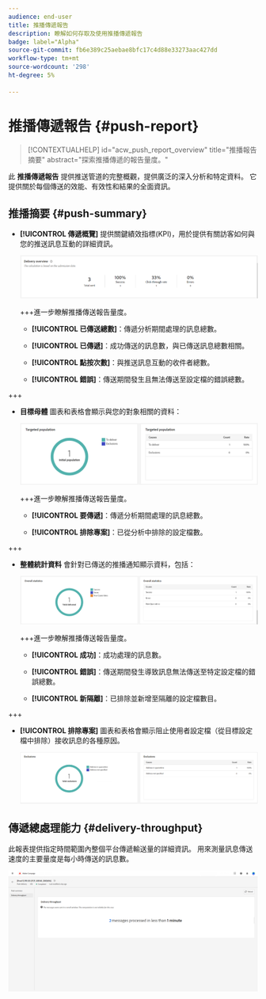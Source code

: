 ```yaml
---
audience: end-user
title: 推播傳遞報告
description: 瞭解如何存取及使用推播傳遞報告
badge: label="Alpha"
source-git-commit: fb6e389c25aebae8bfc17c4d88e33273aac427dd
workflow-type: tm+mt
source-wordcount: '298'
ht-degree: 5%

---
```


# 推播傳遞報告 {#push-report}

>[!CONTEXTUALHELP]
>id="acw_push_report_overview"
>title="推播報告摘要"
>abstract="探索推播傳遞的報告量度。"

此 **推播傳遞報告** 提供推送管道的完整概觀，提供廣泛的深入分析和特定資料。 它提供關於每個傳送的效能、有效性和結果的全面資訊。

## 推播摘要 {#push-summary}

* **[!UICONTROL 傳遞概覽]** 提供關鍵績效指標(KPI)，用於提供有關訪客如何與您的推送訊息互動的詳細資訊。

  ![](assets/reporting_push_3.png)

  +++進一步瞭解推播傳送報告量度。

   * **[!UICONTROL 已傳送總數]**：傳遞分析期間處理的訊息總數。

   * **[!UICONTROL 已傳遞]**：成功傳送的訊息數，與已傳送訊息總數相關。

   * **[!UICONTROL 點按次數]**：與推送訊息互動的收件者總數。

   * **[!UICONTROL 錯誤]**：傳送期間發生且無法傳送至設定檔的錯誤總數。

+++

* **目標母體** 圖表和表格會顯示與您的對象相關的資料：

  ![](assets/reporting_push_4.png)

  +++進一步瞭解推播傳送報告量度。

   * **[!UICONTROL 要傳遞]**：傳遞分析期間處理的訊息總數。

   * **[!UICONTROL 排除專案]**：已從分析中排除的設定檔數。

+++

* **整體統計資料** 會針對已傳送的推播通知顯示資料，包括：

  ![](assets/reporting_push_5.png)

  +++進一步瞭解推播傳送報告量度。

   * **[!UICONTROL 成功]**：成功處理的訊息數。

   * **[!UICONTROL 錯誤]**：傳送期間發生導致訊息無法傳送至特定設定檔的錯誤總數。

   * **[!UICONTROL 新隔離]**：已排除並新增至隔離的設定檔數目。

+++

* **[!UICONTROL 排除專案]** 圖表和表格會顯示阻止使用者設定檔（從目標設定檔中排除）接收訊息的各種原因。

  ![](assets/reporting_push_6.png)

## 傳遞總處理能力 {#delivery-throughput}

此報表提供指定時間範圍內整個平台傳遞輸送量的詳細資訊。 用來測量訊息傳送速度的主要量度是每小時傳送的訊息數。

![](assets/reporting_push_2.png)
